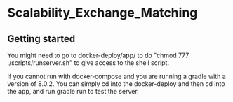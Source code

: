 # Scalability_Exchange_Matching



## Getting started

You might need to go to docker-deploy/app/ to do "chmod 777 ./scripts/runserver.sh" to give access to the shell script. 

If you cannot run with docker-compose and you are running a gradle with a version of 8.0.2. You can simply cd into the docker-deploy and then cd into the app, and run gradle run to test the server. 

